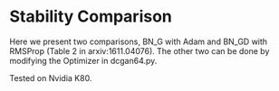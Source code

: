 # Stability Comparison

Here we present two comparisons, BN_G with Adam and BN_GD with RMSProp (Table 2 in arxiv:1611.04076). The other two can be done by modifying the Optimizer in dcgan64.py.

Tested on Nvidia K80.
